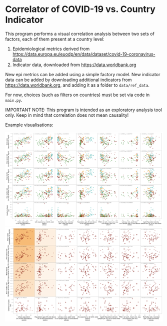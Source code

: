 
# Correlator of COVID-19 vs. Country Indicator

This program performs a visual correlation analysis between two sets of factors, each of them present at a country level:
 1. Epidemiological metrics derived from https://data.europa.eu/euodp/en/data/dataset/covid-19-coronavirus-data
 2. Indicator data, downloaded from https://data.worldbank.org
 
 New epi metrics can be added using a simple factory model. New indicator data can be added by downloading additional indicators from https://data.worldbank.org, and adding it as a folder to `data/ref_data`.
 
 For now, choices (such as filters on countries) must be set via code in `main.py`.
 
 IMPORTANT NOTE: This program is intended as an exploratory analysis tool only. Keep in mind that correlation does not mean causality! 
 
 Example visualisations:
 
![World](example_images/World.png?raw=true "World")
![Africa](example_images/Africa.png?raw=true "Africa")
